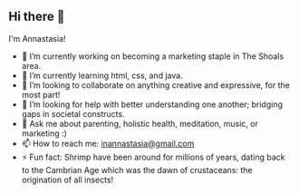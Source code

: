 ## Hi there 👋
I'm Annastasia!
- 🔭 I’m currently working on becoming a marketing staple in The Shoals area.
- 🌱 I’m currently learning html, css, and java.
- 👯 I’m looking to collaborate on anything creative and expressive, for the most part!
- 🤔 I’m looking for help with better understanding one another; bridging gaps in societal constructs.
- 💬 Ask me about parenting, holistic health, meditation, music, or marketing :)
- 📫 How to reach me: inannastasia@gmail.com
- ⚡ Fun fact: Shrimp have been around for millions of years, dating back to the Cambrian Age which was the dawn of crustaceans: the origination of all insects! 
